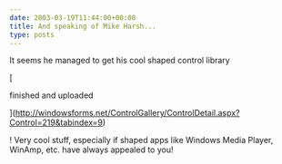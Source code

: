 ```yaml
---
date: 2003-03-19T11:44:00+00:00
title: And speaking of Mike Harsh...
type: posts
---
```

It seems he managed to get his cool shaped control library

[

finished and uploaded

](http://windowsforms.net/ControlGallery/ControlDetail.aspx?Control=219&tabindex=9)

! Very cool stuff, especially if shaped apps like Windows Media Player, WinAmp, etc. have always appealed to you!
